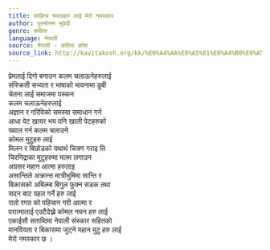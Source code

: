 ```yaml
---
title: साहित्य श्रस्ठाहरु लाई मेरो नमस्कार
author: पुरुषोत्तम सुवेदी
genre: कविता
language: नेपाली
source: नेपाली - कविता कोश
source_link: http://kavitakosh.org/kk/%E0%A4%AA%E0%A5%81%E0%A4%B0%E0%A5%81%E0%A4%B7%E0%A5%8B%E0%A4%A4%E0%A5%8D%E0%A4%A4%E0%A4%AE_%E0%A4%B8%E0%A5%81%E0%A4%B5%E0%A5%87%E0%A4%A6%E0%A5%80
---
```


प्रेमलाई दिगो बनाउन कलम चलाऊनेहरुलाई  
संस्क्रिती सभ्यता र भाषाको भावनामा डुबी  
चेतना लाई समाजमा पस्कन  
कलम चलाऊनेहरुलाई  
अज्ञान र गरिविको समस्या समाधान गर्न  
आधा पेट खायर भय पनि खाली पेटहरुको  
ख्याल गर्न कलम चलाउने  
कोमल मुटुहरु लाई  
मिलन र बिछोडको यथार्थ चित्रण गराइ ति  
चिरनिद्राका मुटुहरुमा मलम लगाउन  
अग्रसर महान आत्मा हरुलाइ  
असान्तिले अक्रान्त मात्रीभुमिमा सान्ति र  
बिकासको अबिल्म्ब बिगुल फुक्न सडक तथा  
सदन बाट पहल गर्ने हरु लाई  
रातो रगत को पहिचान गरी आत्मा र  
परात्मालाई एउटैदेख्ने कोमल नयन हरु लाई  
एकाईसौ सताब्दिमा नेपाली संस्कार सहितको  
मानवियता र बिकासमा जुट्ने महान मुटु हरु लाई  
मेरो नमस्कार छ ।
